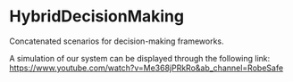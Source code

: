 # HybridDecisionMaking

Concatenated scenarios for decision-making frameworks.

A simulation of our system can be displayed through the following link: https://www.youtube.com/watch?v=Me368jPRkRo&ab_channel=RobeSafe
